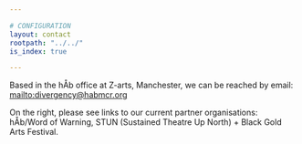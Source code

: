 ```yaml
---

# CONFIGURATION
layout: contact
rootpath: "../../"
is_index: true

---
```

Based in the hÅb office at Z-arts, Manchester, we can be reached by email: <mailto:divergency@habmcr.org>        
         
On the right, please see links to our current partner organisations: hÅb/Word of Warning, STUN (Sustained Theatre Up North) + Black Gold Arts Festival.
